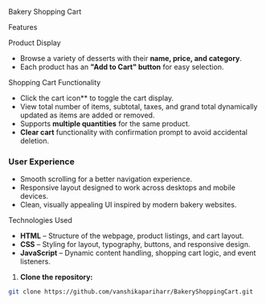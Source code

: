 Bakery Shopping Cart

Features

Product Display
- Browse a variety of desserts with their **name, price, and category**.
- Each product has an **"Add to Cart" button** for easy selection.

Shopping Cart Functionality
- Click the cart icon** to toggle the cart display.
- View total number of items, subtotal, taxes, and grand total dynamically updated as items are added or removed.
- Supports **multiple quantities** for the same product.
- **Clear cart** functionality with confirmation prompt to avoid accidental deletion.

### User Experience
- Smooth scrolling for a better navigation experience.
- Responsive layout designed to work across desktops and mobile devices.
- Clean, visually appealing UI inspired by modern bakery websites.

Technologies Used

- **HTML** – Structure of the webpage, product listings, and cart layout.
- **CSS** – Styling for layout, typography, buttons, and responsive design.
- **JavaScript** – Dynamic content handling, shopping cart logic, and event listeners.

1. **Clone the repository:**
```bash
git clone https://github.com/vanshikapariharr/BakeryShoppingCart.git
